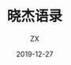 ﻿---
layout:     post                    	# 使用的布局（不需要改）
title:      晓杰语录          	# 标题 
subtitle:   	                 	 #副标题
title:      晓杰语录               # 标题 
subtitle:                 #副标题
date:       2019-12-27              # 时间
author:     ZX                      # 作者
header-img: img/post-bg-2015.jpg    #这篇文章标题背景图片
catalog: true                       # 是否归档
tags:                               #标签
    - 晓杰语录
---











